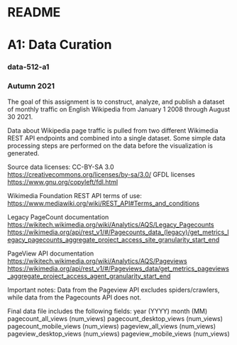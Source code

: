 # README
# A1: Data Curation
### data-512-a1
### Autumn 2021

The goal of this assignment is to construct, analyze, and publish a dataset of monthly traffic
on English Wikipedia from January 1 2008 through August 30 2021.

Data about Wikipedia page traffic is pulled from two different Wikimedia REST API endpoints and combined into a single dataset. Some simple data processing steps are performed on the data before the visualization is generated.

Source data licenses: 
CC-BY-SA 3.0 https://creativecommons.org/licenses/by-sa/3.0/
GFDL licenses https://www.gnu.org/copyleft/fdl.html

Wikimedia Foundation REST API terms of use: https://www.mediawiki.org/wiki/REST_API#Terms_and_conditions

Legacy PageCount documentation 
https://wikitech.wikimedia.org/wiki/Analytics/AQS/Legacy_Pagecounts
https://wikimedia.org/api/rest_v1/#/Pagecounts_data_(legacy)/get_metrics_legacy_pagecounts_aggregate_project_access_site_granularity_start_end

PageView API documentation
https://wikitech.wikimedia.org/wiki/Analytics/AQS/Pageviews
https://wikimedia.org/api/rest_v1/#/Pageviews_data/get_metrics_pageviews_aggregate_project_access_agent_granularity_start_end

Important notes:
Data from the Pageview API excludes spiders/crawlers, while data from the Pagecounts API
does not.

Final data file includes the following fields:
year (YYYY)
month (MM)
pagecount_all_views (num_views)
pagecount_desktop_views (num_views)
pagecount_mobile_views (num_views)
pageview_all_views (num_views)
pageview_desktop_views (num_views)
pageview_mobile_views (num_views)
